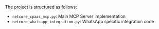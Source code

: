 The project is structured as follows:
- `netcore_cpaas_mcp.py`: Main MCP Server implementation
- `netcore_whatsapp_integration.py`: WhatsApp specific integration code